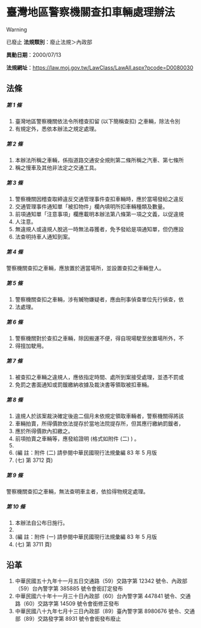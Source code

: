 # 臺灣地區警察機關查扣車輛處理辦法


> [!WARNING]
> 已廢止
**法規類別**：廢止法規＞內政部

**異動日期**：2000/07/13  

**法規網址**：https://law.moj.gov.tw/LawClass/LawAll.aspx?pcode=D0080030



## 法條
##### 第 1 條
1. 臺灣地區警察機關依法令所稽查扣留 (以下簡稱查扣) 之車輛，除法令別
1. 有規定外，悉依本辦法之規定處理。

##### 第 2 條
1. 本辦法所稱之車輛，係指道路交通安全規則第二條所稱之汽車、第七條所
1. 稱之慢車及其他非法定之交通工具。

##### 第 3 條
1. 警察機關因稽查取締違反交通管理事件查扣車輛時，應於當場發給之違反
1. 交通管理事件通知單「被扣物件」欄內填明所扣車輛種類及數量。
1. 前項通知單「注意事項」欄應載明本辦法第八條第一項之文義，以促違規
1. 人注意。
1. 無違規人或違規人脫逃一時無法尋獲者，免予發給是項通知單，但仍應設
1. 法查明持車人通知到案。

##### 第 4 條
警察機關查扣之車輛，應放置於適當場所，並設置查扣之車輛登人。

##### 第 5 條
1. 警察機關查扣之車輛，涉有贓物嫌疑者，應由刑事偵查單位先行偵查，依
1. 法處理。

##### 第 6 條
1. 警察機關對於查扣之車輛，除因搬運不便，得自現場駛至放置場所外，不
1. 得擅加駛用。

##### 第 7 條
1. 被查扣之車輛之違規人，應依指定時間、處所到案接受處理，並憑不罰或
1. 免罰之書面通知或罰鍰繳納收據及裁決書等領取被扣車輛。

##### 第 8 條
1. 違規人於該案裁決確定後逾二個月未依規定領取車輛者，警察機關得將該
1. 車輛拍賣，所得價款依法提存於當地法院提存所，但其應行繳納罰鍰者，
1. 應於所得價款內扣繳之。
1. 前項拍賣之車輛等，應發給證明 (格式如附件 (二) ) 。
1. 
1.  (編      註：附件 (二) 請參閱中華民國現行法規彙編 83 年 5 月版
1.   (七) 第 3712 頁)

##### 第 9 條
警察機關查扣之車輛，無法查明車主者，依拾得物規定處理。

##### 第 10 條
1. 本辦法自公布日施行。
1. 
1.  (編      註：附件 (一) 請參閱中華民國現行法規彙編 83 年 5 月版
1.   (七) 第 3711 頁)

## 沿革
1. 中華民國五十九年十一月五日交通路（59）交路字第 12342  號令、內政部（59）台內警字第 385885 號令會銜訂定發布
1. 中華民國六十年十一月三十日內政部（60）台內警字第 447841 號令、交通路（60）交路字第 14509  號令會銜修正發布
1. 中華民國八十九年七月十三日內政部（89）臺內警字第 8980676  號令、交通部（89）交路發字第 8931 號令會銜發布廢止
